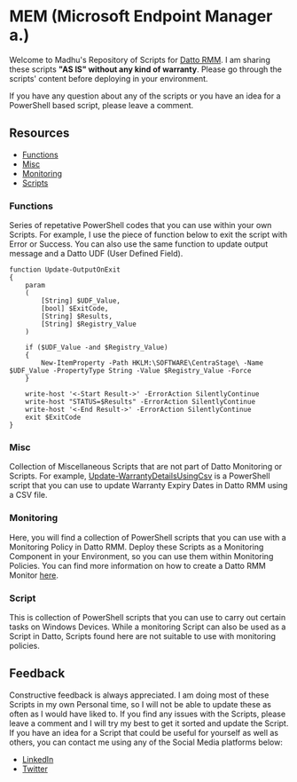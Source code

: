 # MEM (Microsoft Endpoint Manager a.)
Welcome to Madhu's Repository of Scripts for [Datto RMM](https://www.datto.com/products/rmm/ "Datto RMM"). I am sharing these scripts **"AS IS" without any kind of warranty**. Please go through the scripts' content before deploying in your environment.

If you have any question about any of the scripts or you have an idea for a PowerShell based script, please leave a comment.

## Resources
- [Functions](https://github.com/madhuperera/Datto_RMM/tree/main/Functions "Functions")
- [Misc](https://github.com/madhuperera/Datto_RMM/tree/main/Misc "Misc")
- [Monitoring](https://github.com/madhuperera/Datto_RMM/tree/main/Monitoring "Monitoring")
- [Scripts](https://github.com/madhuperera/Datto_RMM/tree/main/Scripts "Scripts")

### Functions
Series of repetative PowerShell codes that you can use within your own Scripts. For example, I use the piece of function below to exit the script with Error or Success. You can also use the same function to update output message and a Datto UDF (User Defined Field).
```Shell
function Update-OutputOnExit
{
    param
    (
        [String] $UDF_Value,
        [bool] $ExitCode,
        [String] $Results,
        [String] $Registry_Value
    )

    if ($UDF_Value -and $Registry_Value)
    {
        New-ItemProperty -Path HKLM:\SOFTWARE\CentraStage\ -Name $UDF_Value -PropertyType String -Value $Registry_Value -Force
    }
        
    write-host '<-Start Result->' -ErrorAction SilentlyContinue
    write-host "STATUS=$Results" -ErrorAction SilentlyContinue
    write-host '<-End Result->' -ErrorAction SilentlyContinue
    exit $ExitCode
}
```
### Misc
Collection of Miscellaneous Scripts that are not part of Datto Monitoring or Scripts. For example, [Update-WarrantyDetailsUsingCsv](https://github.com/madhuperera/Datto_RMM/blob/main/Misc/Warranty/Update-WarrantyDetailsUsingCsv.ps1 "Update-WarrantyDetailsUsingCsv") is a PowerShell script that you can use to update Warranty Expiry Dates in Datto RMM using a CSV file. 

### Monitoring
Here, you will find a collection of PowerShell scripts that you can use with a Monitoring Policy in Datto RMM. Deploy these Scripts as a Monitoring Component in your Environment, so you can use them within Monitoring Policies. You can find more information on how to create a Datto RMM Monitor [here](https://rmm.datto.com/help/en/Content/4WEBPORTAL/Policies/MonitoringPolicy.htm "here").

### Script
This is collection of PowerShell scripts that you can use to carry out certain tasks on Windows Devices. While a monitoring Script can also be used as a Script in Datto, Scripts found here are not suitable to use with monitoring policies. 



## Feedback
Constructive feedback is always appreciated. I am doing most of these Scripts in my own Personal time, so I will not be able to update these as often as I would have liked to. If you find any issues with the Scripts, please leave a comment and I will try my best to get it sorted and update the Script. If you have an idea for a Script that could be useful for yourself as well as others, you can contact me using any of the Social Media platforms below:
- [LinkedIn](https://www.linkedin.com/in/madhuperera/ "LinkedIn")
- [Twitter](https://twitter.com/madhu_perera "Twitter")